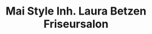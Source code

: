 ---
title: "Mai Style Inh. Laura Betzen Friseursalon"
url: /dudeldorf/mai-style-inh-laura-betzen-friseursalon/
shop: Friseur
---